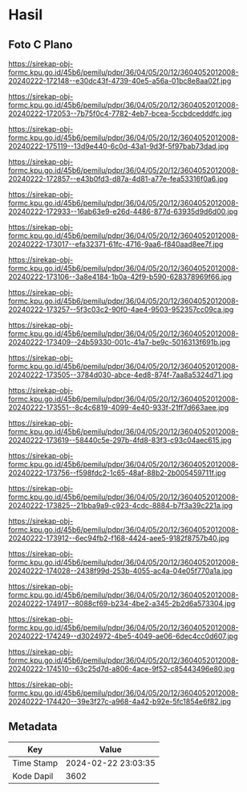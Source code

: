 # Hasil

## Foto C Plano

https://sirekap-obj-formc.kpu.go.id/45b6/pemilu/pdpr/36/04/05/20/12/3604052012008-20240222-172148--e30dc43f-4739-40e5-a56a-01bc8e8aa02f.jpg

https://sirekap-obj-formc.kpu.go.id/45b6/pemilu/pdpr/36/04/05/20/12/3604052012008-20240222-172053--7b75f0c4-7782-4eb7-bcea-5ccbdcedddfc.jpg

https://sirekap-obj-formc.kpu.go.id/45b6/pemilu/pdpr/36/04/05/20/12/3604052012008-20240222-175119--13d9e440-6c0d-43a1-9d3f-5f97bab73dad.jpg

https://sirekap-obj-formc.kpu.go.id/45b6/pemilu/pdpr/36/04/05/20/12/3604052012008-20240222-172857--e43b0fd3-d87a-4d81-a77e-fea53316f0a6.jpg

https://sirekap-obj-formc.kpu.go.id/45b6/pemilu/pdpr/36/04/05/20/12/3604052012008-20240222-172933--16ab63e9-e26d-4486-877d-63935d9d6d00.jpg

https://sirekap-obj-formc.kpu.go.id/45b6/pemilu/pdpr/36/04/05/20/12/3604052012008-20240222-173017--efa32371-61fc-4716-9aa6-f840aad8ee7f.jpg

https://sirekap-obj-formc.kpu.go.id/45b6/pemilu/pdpr/36/04/05/20/12/3604052012008-20240222-173106--3a8e4184-1b0a-42f9-b590-628378969f66.jpg

https://sirekap-obj-formc.kpu.go.id/45b6/pemilu/pdpr/36/04/05/20/12/3604052012008-20240222-173257--5f3c03c2-90f0-4ae4-9503-952357cc09ca.jpg

https://sirekap-obj-formc.kpu.go.id/45b6/pemilu/pdpr/36/04/05/20/12/3604052012008-20240222-173409--24b59330-001c-41a7-be9c-5016313f691b.jpg

https://sirekap-obj-formc.kpu.go.id/45b6/pemilu/pdpr/36/04/05/20/12/3604052012008-20240222-173505--3784d030-abce-4ed8-874f-7aa8a5324d71.jpg

https://sirekap-obj-formc.kpu.go.id/45b6/pemilu/pdpr/36/04/05/20/12/3604052012008-20240222-173551--8c4c6819-4099-4e40-933f-21ff7d663aee.jpg

https://sirekap-obj-formc.kpu.go.id/45b6/pemilu/pdpr/36/04/05/20/12/3604052012008-20240222-173619--58440c5e-297b-4fd8-83f3-c93c04aec615.jpg

https://sirekap-obj-formc.kpu.go.id/45b6/pemilu/pdpr/36/04/05/20/12/3604052012008-20240222-173756--f598fdc2-1c65-48af-88b2-2b005459711f.jpg

https://sirekap-obj-formc.kpu.go.id/45b6/pemilu/pdpr/36/04/05/20/12/3604052012008-20240222-173825--21bba9a9-c923-4cdc-8884-b7f3a39c221a.jpg

https://sirekap-obj-formc.kpu.go.id/45b6/pemilu/pdpr/36/04/05/20/12/3604052012008-20240222-173912--6ec94fb2-f168-4424-aee5-9182f8757b40.jpg

https://sirekap-obj-formc.kpu.go.id/45b6/pemilu/pdpr/36/04/05/20/12/3604052012008-20240222-174028--2438f99d-253b-4055-ac4a-04e05f770a1a.jpg

https://sirekap-obj-formc.kpu.go.id/45b6/pemilu/pdpr/36/04/05/20/12/3604052012008-20240222-174917--8088cf69-b234-4be2-a345-2b2d6a573304.jpg

https://sirekap-obj-formc.kpu.go.id/45b6/pemilu/pdpr/36/04/05/20/12/3604052012008-20240222-174249--d3024972-4be5-4049-ae06-6dec4cc0d607.jpg

https://sirekap-obj-formc.kpu.go.id/45b6/pemilu/pdpr/36/04/05/20/12/3604052012008-20240222-174510--63c25d7d-a806-4ace-9f52-c85443496e80.jpg

https://sirekap-obj-formc.kpu.go.id/45b6/pemilu/pdpr/36/04/05/20/12/3604052012008-20240222-174420--39e3f27c-a968-4a42-b92e-5fc1854e6f82.jpg


## Metadata

| Key        | Value               |
| ---------- | ------------------- |
| Time Stamp | 2024-02-22 23:03:35 |
| Kode Dapil | 3602                |



